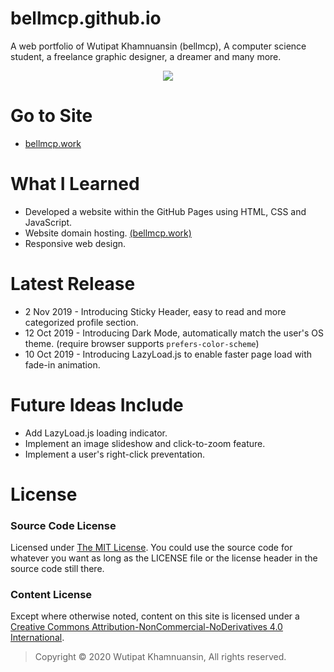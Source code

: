 # bellmcp.github.io
A web portfolio of Wutipat Khamnuansin (bellmcp), A computer science student, a freelance graphic designer, a dreamer and many more.

<p align="center">
  <img src="https://bellmcp.work/screenshot_271219.png" />
</p>

# Go to Site
* [bellmcp.work](http://bellmcp.work)

# What I Learned

* Developed a website within the GitHub Pages using HTML, CSS and JavaScript.
* Website domain hosting. [(bellmcp.work)](http://bellmcp.work)
* Responsive web design.

# Latest Release
* 2 Nov 2019 - Introducing Sticky Header, easy to read and more categorized profile section.
* 12 Oct 2019 - Introducing Dark Mode, automatically match the user's OS theme. (require browser supports ```prefers-color-scheme```)
* 10 Oct 2019 - Introducing LazyLoad.js to enable faster page load with fade-in animation.

# Future Ideas Include

* Add LazyLoad.js loading indicator.
* Implement an image slideshow and click-to-zoom feature.
* Implement a user's right-click preventation.

# License

### Source Code License

Licensed under [The MIT License](https://github.com/bellmcp/bellmcp.github.io/blob/master/LICENSE). You could use the source code for whatever you want as long as the LICENSE file or the license header in the source code still there.

### Content License

Except where otherwise noted, content on this site is licensed under a [Creative Commons Attribution-NonCommercial-NoDerivatives 4.0 International](http://creativecommons.org/licenses/by-nc-nd/4.0/).

> Copyright © 2020 Wutipat Khamnuansin, All rights reserved.
